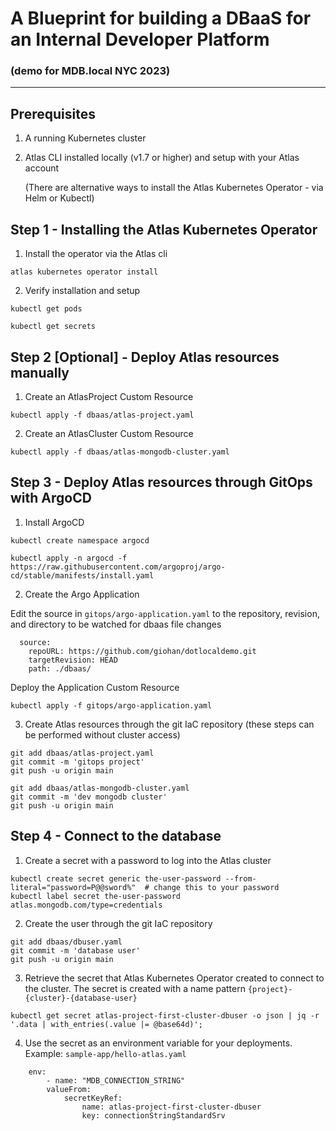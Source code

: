 # A Blueprint for building a DBaaS for an Internal Developer Platform
### (demo for MDB.local NYC 2023)

---
## Prerequisites
1. A running Kubernetes cluster
2. Atlas CLI installed locally (v1.7 or higher) and setup with your Atlas account

   (There are alternative ways to install the Atlas Kubernetes Operator - via Helm or Kubectl)

## Step 1 - Installing the Atlas Kubernetes Operator
1. Install the operator via the Atlas cli
```properties
atlas kubernetes operator install
```
2. Verify installation and setup
```properties
kubectl get pods
```
```properties
kubectl get secrets
```

## Step 2 [Optional] - Deploy Atlas resources manually
1. Create an AtlasProject Custom Resource
```properties
kubectl apply -f dbaas/atlas-project.yaml
```
2. Create an AtlasCluster Custom Resource
```properties
kubectl apply -f dbaas/atlas-mongodb-cluster.yaml
```

## Step 3 - Deploy Atlas resources through GitOps with ArgoCD
1. Install ArgoCD
```properties
kubectl create namespace argocd
```
```properties
kubectl apply -n argocd -f https://raw.githubusercontent.com/argoproj/argo-cd/stable/manifests/install.yaml
```
2. Create the Argo Application
   
Edit the source in `gitops/argo-application.yaml` to the repository, revision, and directory to be watched for dbaas file changes
```properties
  source:
    repoURL: https://github.com/giohan/dotlocaldemo.git
    targetRevision: HEAD
    path: ./dbaas/
 ```
Deploy the Application Custom Resource
```properties
kubectl apply -f gitops/argo-application.yaml
``` 
3. Create Atlas resources through the git IaC repository
   (these steps can be performed without cluster access)
```properties
git add dbaas/atlas-project.yaml
git commit -m 'gitops project'
git push -u origin main
``` 
```properties
git add dbaas/atlas-mongodb-cluster.yaml
git commit -m 'dev mongodb cluster'
git push -u origin main
``` 

## Step 4 - Connect to the database
1. Create a secret with a password to log into the Atlas cluster
```properties
kubectl create secret generic the-user-password --from-literal="password=P@@sword%"  # change this to your password
kubectl label secret the-user-password atlas.mongodb.com/type=credentials
``` 
2. Create the user through the git IaC repository
```properties
git add dbaas/dbuser.yaml
git commit -m 'database user'
git push -u origin main
``` 
3. Retrieve the secret that Atlas Kubernetes Operator created to connect to the cluster.
The secret is created with a name pattern `{project}-{cluster}-{database-user}`
```properties
kubectl get secret atlas-project-first-cluster-dbuser -o json | jq -r '.data | with_entries(.value |= @base64d)';
``` 
4. Use the secret as an environment variable for your deployments. Example: `sample-app/hello-atlas.yaml`
```properties
    env:
        - name: "MDB_CONNECTION_STRING"
        valueFrom:
            secretKeyRef:
                name: atlas-project-first-cluster-dbuser
                key: connectionStringStandardSrv
 ``` 
